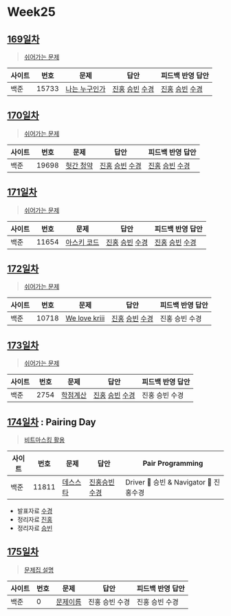# Week25

## [169일차](Day169)

> [쉬어가는 문제](https://www.acmicpc.net/group/workbook/view/9797/34271)

| 사이트 | 번호 | 문제                 | 답안                | 피드백 반영 답안    |
| ------ | ---- | -------------------- | ------------------- | ------------------- |
| 백준   | 15733    | [나는 누구인가](https://www.acmicpc.net/problem/15733) | [진홍](Day169/bj15733_kjh.java) [승빈](Day169/bj15733_wsb.java) [수경](Day169/bj15733_hsk.js) | [진홍](Day169/bj15733_kjh.java) [승빈](Day169/bj15733_wsb.java) [수경](Day169/bj15733_hsk.js) |

## [170일차](Day170)

> [쉬어가는 문제](https://www.acmicpc.net/group/workbook/view/9797/34294)

| 사이트 | 번호 | 문제                 | 답안                | 피드백 반영 답안    |
| ------ | ---- | -------------------- | ------------------- | ------------------- |
| 백준   | 19698 | [헛간 청약](https://www.acmicpc.net/problem/19698) | [진홍](Day170/bj19698_kjh.java) [승빈](Day170/bj19698_wsb.java) [수경](Day170/bj19698_hsk.js) | [진홍](Day170/bj19698_kjh.java) [승빈](Day170/bj19698_wsb.java) [수경](Day170/bj19698_hsk.js) |

## [171일차](Day171)

> [쉬어가는 문제](https://www.acmicpc.net/group/workbook/view/9797/34304)

| 사이트 | 번호 | 문제                 | 답안                | 피드백 반영 답안    |
| ------ | ---- | -------------------- | ------------------- | ------------------- |
| 백준   | 11654 | [아스키 코드](https://www.acmicpc.net/problem/11654) | [진홍](Day171/bj11654_kjh.java) [승빈](Day171/bj11654_wsb.java) [수경](Day171/bj11654_hsk.js) | [진홍](Day171/bj11654_kjh.java) [승빈](Day171/bj11654_wsb.java) [수경](Day171/bj11654_hsk.js) |

## [172일차](Day172)

> [쉬어가는 문제](https://www.acmicpc.net/group/workbook/view/9797/34388)

| 사이트 | 번호 | 문제                 | 답안                | 피드백 반영 답안    |
| ------ | ---- | -------------------- | ------------------- | ------------------- |
| 백준   | 10718    | [We love kriii](https://www.acmicpc.net/problem/10718) | [진홍](Day172/bj10718_kjh.java) [승빈](Day172/bj10718_wsb.java) [수경](Day172/bj10718_hsk.js) | 진홍 승빈 수경 |

## [173일차](Day173)

> [쉬어가는 문제](https://www.acmicpc.net/group/workbook/view/9797/34426)

| 사이트 | 번호 | 문제                 | 답안                | 피드백 반영 답안    |
| ------ | ---- | -------------------- | ------------------- | ------------------- |
| 백준   | 2754 | [학점계산](https://www.acmicpc.net/problem/2754) | [진홍](Day173/bj2754_kjh.java) [승빈](Day173/bj2754_wsb.java) [수경](Day173/bj2754_hsk.js) | 진홍 승빈 수경 |

## [174일차](Day174) : Pairing Day

> [비트마스킹 활용](https://www.acmicpc.net/group/workbook/view/9797/34438)

| 사이트 | 번호 | 문제                 | 답안                | Pair Programming    |
| ------ | ---- | -------------------- | ------------------- | ------------------- |
| 백준   | 11811 | [데스스타](https://www.acmicpc.net/problem/11811) | [진홍승빈수경](Day173/bj11811_wsb.java) | Driver 🚗 승빈 & Navigator 🧭 진홍수경 |

> 
* 발표자료 [수경](reference/hsk.pdf)
* 정리자료 [진홍](reference/kjh.pdf)
* 정리자료 [승빈](reference/wsb.pdf)

## [175일차](Day175)

> [문제집 설명](문제집링크)

| 사이트 | 번호 | 문제                 | 답안                | 피드백 반영 답안    |
| ------ | ---- | -------------------- | ------------------- | ------------------- |
| 백준   | 0    | [문제이름](문제링크) | 진홍 승빈 수경 | 진홍 승빈 수경 |
